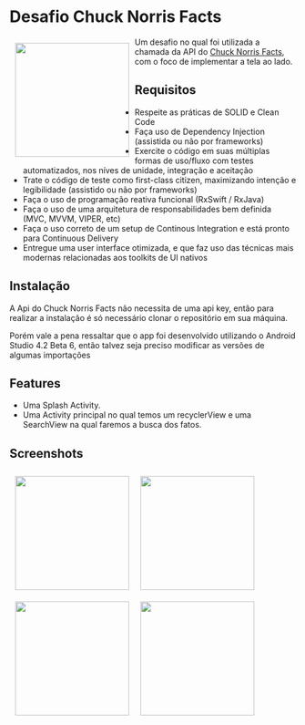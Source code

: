 # Desafio Chuck Norris Facts

<img src="https://i.imgur.com/uqLyN0P.png" align="left"
width="200" hspace="10" vspace="10">

Um desafio no qual foi utilizada a chamada da API do <a href="https://api.chucknorris.io/">Chuck Norris Facts</a>, com o foco de implementar a tela ao lado.

## Requisitos
- Respeite as práticas de SOLID e Clean Code
-  Faça uso de Dependency Injection (assistida ou não por
frameworks)
- Exercite o código em suas múltiplas formas de uso/fluxo com
testes automatizados, nos níves de unidade, integração e
aceitação
- Trate o código de teste como first-class citizen, maximizando
intenção e legibilidade (assistido ou não por frameworks)
- Faça o uso de programação reativa funcional (RxSwift / RxJava)
- Faça o uso de uma arquitetura de responsabilidades bem
definida (MVC, MVVM, VIPER, etc)
- Faça o uso correto de um setup de Continous Integration e está
pronto para Continuous Delivery
- Entregue uma user interface otimizada, e que faz uso das
técnicas mais modernas relacionadas aos toolkits de UI nativos


## Instalação

A Api do Chuck Norris Facts não necessita de uma api key, então para realizar a instalação
é só necessário clonar o repositório em sua máquina.

Porém vale a pena ressaltar que o app foi desenvolvido utilizando o Android Studio 4.2 Beta 6, então talvez seja preciso modificar as versões de algumas importações

## Features

- Uma Splash Activity.
- Uma Activity principal no qual temos um recyclerView e uma SearchView na qual faremos a busca dos fatos.

## Screenshots

<img src="https://i.imgur.com/ddqXHlL.jpg" align="left"
width="200" hspace="10" vspace="10">

<img src="https://i.imgur.com/lVqcZNY.jpg" align="left"
width="200" hspace="10" vspace="10">

<img src="https://i.imgur.com/7K8KaV0.jpg" align="left"
width="200" hspace="10" vspace="10">

<img src="https://i.imgur.com/qZDmtsT.jpg" align="left"
width="200" hspace="10" vspace="10">


